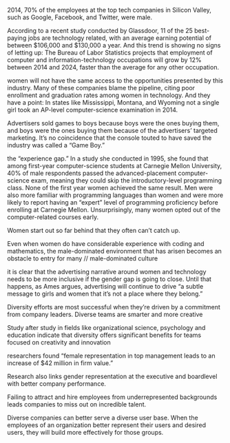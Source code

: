2014, 70% of the employees at the top tech companies in Silicon Valley, such as Google, Facebook, and Twitter, were male.

According to a recent study conducted by Glassdoor, 11 of the 25 best-paying jobs are technology related, with an average earning potential of between $106,000 and $130,000 a year. And this trend is showing no signs of letting up: The Bureau of Labor Statistics projects that employment of computer and information-technology occupations will grow by 12% between 2014 and 2024, faster than the average for any other occupation.

women will not have the same access to the opportunities presented by this industry. Many of these companies blame the pipeline, citing poor enrollment and graduation rates among women in technology. And they have a point: In states like Mississippi, Montana, and Wyoming not a single girl took an AP-level computer-science examination in 2014.

Advertisers sold games to boys because boys were the ones buying them, and boys were the ones buying them because of the advertisers’ targeted marketing. It’s no coincidence that the console touted to have saved the industry was called a “Game Boy.”

the “experience gap.” In a study she conducted in 1995, she found that among first-year computer-science students at Carnegie Mellon University, 40% of male respondents passed the advanced-placement computer-science exam, meaning they could skip the introductory-level programming class. None of the first year women achieved the same result. Men were also more familiar with programming languages than women and were more likely to report having an “expert” level of programming proficiency before enrolling at Carnegie Mellon. Unsurprisingly, many women opted out of the computer-related courses early.

Women start out so far behind that they often can’t catch up.

Even when women do have considerable experience with coding and mathematics, the male-dominated environment that has arisen becomes an obstacle to entry for many // male-dominated culture 

it is clear that the advertising narrative around women and technology needs to be more inclusive if the gender gap is going to close. Until that happens, as Ames argues, advertising will continue to drive “a subtle message to girls and women that it’s not a place where they belong.”

Diversity efforts are most successful when they’re driven by a commitment from company leaders. 
Diverse teams are smarter and more creative 

Study after study in fields like organizational science, psychology and education indicate that diversity offers significant benefits for teams focused on creativity and innovation

researchers found “female representation in top management leads to an increase of $42 million in firm value.”

Research also links gender representation at the executive and boardlevel with better company performance. 

Failing to attract and hire employees from underrepresented backgrounds leads companies to miss out on incredible talent.

Diverse companies can better serve a diverse user base.
When the employees of an organization better represent their users and desired users, they will build more effectively for those groups. 